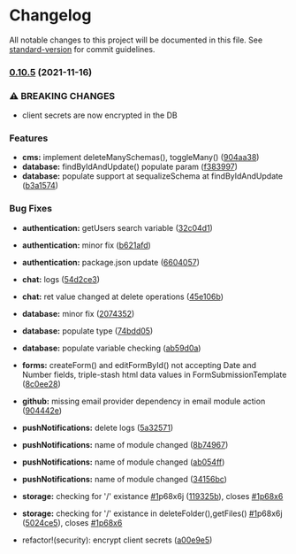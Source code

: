# Changelog

All notable changes to this project will be documented in this file. See [standard-version](https://github.com/conventional-changelog/standard-version) for commit guidelines.

### [0.10.5](https://github.com/Quintessential-SFT/conduit/compare/v0.10.4...v0.10.5) (2021-11-16)


### ⚠ BREAKING CHANGES

* client secrets are now encrypted in the DB

### Features

* **cms:** implement deleteManySchemas(), toggleMany() ([904aa38](https://github.com/Quintessential-SFT/conduit/commit/904aa38e7241b1ed0a04d23513d6f3571735167d))
* **database:** findByIdAndUpdate() populate param ([f383997](https://github.com/Quintessential-SFT/conduit/commit/f38399789796b6f941b486408325c9feed7506a1))
* **database:** populate support at sequalizeSchema at findByIdAndUpdate ([b3a1574](https://github.com/Quintessential-SFT/conduit/commit/b3a1574724c008b3c5045a5cac1dfa71c420b2f3))


### Bug Fixes

* **authentication:** getUsers search variable ([32c04d1](https://github.com/Quintessential-SFT/conduit/commit/32c04d1d2cf559e0967b7516d5877fcb7e1d464a))
* **authentication:** minor fix ([b621afd](https://github.com/Quintessential-SFT/conduit/commit/b621afd7b2476f3ea9aa24e90b75793350cfdac4))
* **authentication:** package.json update ([6604057](https://github.com/Quintessential-SFT/conduit/commit/6604057fd1563e331e654405c87eddb405f4ec1f))
* **chat:** logs ([54d2ce3](https://github.com/Quintessential-SFT/conduit/commit/54d2ce3ca5e05db8bed01ef2f91f0cfa7388c389))
* **chat:** ret value changed at delete operations ([45e106b](https://github.com/Quintessential-SFT/conduit/commit/45e106b89358cda68df797da6c7d908a1cbe4ba2))
* **database:** minor fix ([2074352](https://github.com/Quintessential-SFT/conduit/commit/2074352d0997401b2dd35593be0a5f8de6792d4f))
* **database:** populate type ([74bdd05](https://github.com/Quintessential-SFT/conduit/commit/74bdd05e6f728875f35ae612b0f4ac82dffc366f))
* **database:** populate variable checking ([ab59d0a](https://github.com/Quintessential-SFT/conduit/commit/ab59d0a932334a12173c507cc0f6febb7a273d1c))
* **forms:** createForm() and editFormById() not accepting Date and Number fields, triple-stash html data values in FormSubmissionTemplate ([8c0ee28](https://github.com/Quintessential-SFT/conduit/commit/8c0ee28fb8a56148ed6f29f36e0dee613b63973f))
* **github:** missing email provider dependency in email module action ([904442e](https://github.com/Quintessential-SFT/conduit/commit/904442e6d45778097749aba358e082678e04c385))
* **pushNotifications:** delete logs ([5a32571](https://github.com/Quintessential-SFT/conduit/commit/5a32571533e3675b736cf7e5a47900d82334ea71))
* **pushNotifications:** name of  module changed ([8b74967](https://github.com/Quintessential-SFT/conduit/commit/8b7496719d9f7bb00897bdc27b5e29abad0bc82a))
* **pushNotifications:** name of  module changed ([ab054ff](https://github.com/Quintessential-SFT/conduit/commit/ab054ff3cc9e0da8f1cfaf85e0e47c414107c00a))
* **pushNotifications:** name of  module changed ([34156bc](https://github.com/Quintessential-SFT/conduit/commit/34156bcf05ea2ab683751fc67dd79e027a95c1d1))
* **storage:** checking for '/' existance [#1](https://github.com/Quintessential-SFT/conduit/issues/1)p68x6j ([119325b](https://github.com/Quintessential-SFT/conduit/commit/119325b2952e353503a3e900784a97b568e56c1d)), closes [#1p68x6](https://github.com/Quintessential-SFT/conduit/issues/1p68x6)
* **storage:** checking for '/' existance in deleteFolder(),getFiles() [#1](https://github.com/Quintessential-SFT/conduit/issues/1)p68x6j ([5024ce5](https://github.com/Quintessential-SFT/conduit/commit/5024ce5c05ecc7de1687f3f1c3ce364f12b6c623)), closes [#1p68x6](https://github.com/Quintessential-SFT/conduit/issues/1p68x6)


* refactor!(security):  encrypt client secrets ([a00e9e5](https://github.com/Quintessential-SFT/conduit/commit/a00e9e52bb72804b1355dad460f7a7ef845e455e))
